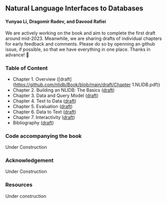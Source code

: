 ## Natural Language Interfaces to Databases

#### Yunyao Li, Dragomir Radev, and Davood Rafiei


We are actively working on the book and aim to complete the first draft around mid-2023. Meanwhile, we are sharing drafts of individual chapters for early feedback and comments. Please do so by openning an github issue, if possible, so that we have everything in one place. Thanks in advance! 🌻

### Table of Content
- Chapter 1. Overview ([draft](https://github.com/nlidb/Book/blob/main/draft/Chapter 1.NLIDB.pdf))
- Chapter 2. Building an NLIDB: The Basics ([draft](https://github.com/nlidb/Book/blob/main/draft/Chapter2.pdf))
- Chapter 3. Data and Query Model ([draft](https://github.com/nlidb/Book/blob/main/draft/Chapter3.pdf))
- Chapter 4. Text to Data ([draft](https://github.com/nlidb/Book/blob/main/draft/Chapter4.pdf))
- Chapter 5. Evaluation ([draft](https://github.com/nlidb/Book/blob/main/draft/Chapter5.pdf))
- Chapter 6. Data to Text ([draft](https://github.com/nlidb/Book/blob/main/draft/Chapter6.pdf))
- Chapter 7. Interactivity ([draft](https://github.com/nlidb/Book/blob/main/draft/Chapter7.pdf))
- Bibliography ([draft](https://github.com/nlidb/Book/blob/main/draft/Bibliography.pdf))


### Code accompanying the book
Under Construction

[//]: <> (### Endorsement)

### Acknowledgement 
Under Construction

[//]: <> (To include in the future)
[//]: <> (We would like to thank the following people for helping with this book)
[//]: <> (* Proof readers: )
[//]: <> (* People who have provided feedback on parts of the book: H.V. Jagadish)
[//]: <> (* People who have helped with the figures: )
[//]: <> (* People who have helped with the examples: Tao Yu )

### Resources
Under construction
